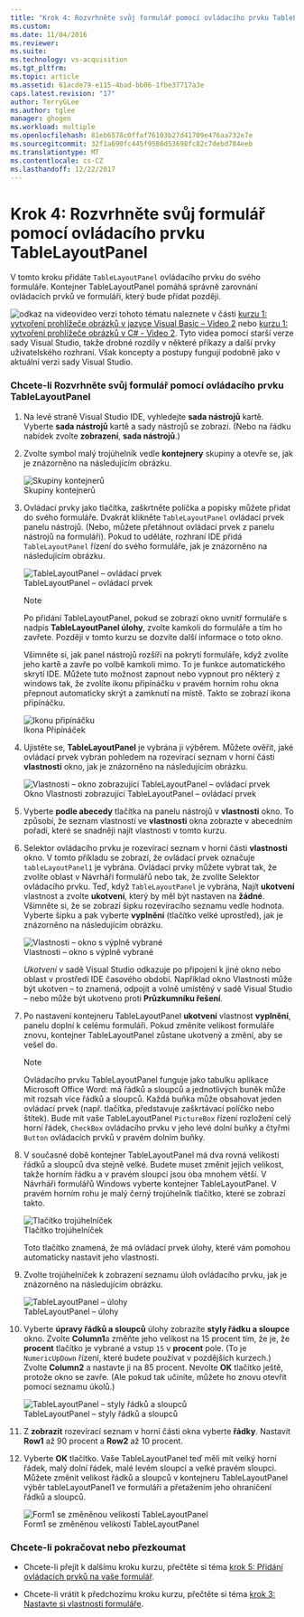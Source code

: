 ```yaml
---
title: "Krok 4: Rozvrhněte svůj formulář pomocí ovládacího prvku TableLayoutPanel | Microsoft Docs"
ms.custom: 
ms.date: 11/04/2016
ms.reviewer: 
ms.suite: 
ms.technology: vs-acquisition
ms.tgt_pltfrm: 
ms.topic: article
ms.assetid: 61acde79-e115-4bad-bb06-1fbe37717a3e
caps.latest.revision: "17"
author: TerryGLee
ms.author: tglee
manager: ghogen
ms.workload: multiple
ms.openlocfilehash: 81eb6578c0ffaf76103b27d41709e476aa732e7e
ms.sourcegitcommit: 32f1a690fc445f9586d53698fc82c7debd784eeb
ms.translationtype: MT
ms.contentlocale: cs-CZ
ms.lasthandoff: 12/22/2017
---
```

# <a name="step-4-lay-out-your-form-with-a-tablelayoutpanel-control"></a>Krok 4: Rozvrhněte svůj formulář pomocí ovládacího prvku TableLayoutPanel
V tomto kroku přidáte `TableLayoutPanel` ovládacího prvku do svého formuláře. Kontejner TableLayoutPanel pomáhá správně zarovnání ovládacích prvků ve formuláři, který bude přidat později.  
  
 ![odkaz na video](../data-tools/media/playvideo.gif "PlayVideo")video verzi tohoto tématu naleznete v části [kurzu 1: vytvoření prohlížeče obrázků v jazyce Visual Basic – Video 2](http://go.microsoft.com/fwlink/?LinkId=205211) nebo [kurzu 1: vytvoření prohlížeče obrázků v C# - Video 2](http://go.microsoft.com/fwlink/?LinkId=205200). Tyto videa pomocí starší verze sady Visual Studio, takže drobné rozdíly v některé příkazy a další prvky uživatelského rozhraní. Však koncepty a postupy fungují podobně jako v aktuální verzi sady Visual Studio.  
  
### <a name="to-lay-out-your-form-with-a-tablelayoutpanel-control"></a>Chcete-li Rozvrhněte svůj formulář pomocí ovládacího prvku TableLayoutPanel  
  
1.  Na levé straně Visual Studio IDE, vyhledejte **sada nástrojů** kartě. Vyberte **sada nástrojů** kartě a sady nástrojů se zobrazí. (Nebo na řádku nabídek zvolte **zobrazení**, **sada nástrojů**.)  
  
2.  Zvolte symbol malý trojúhelník vedle **kontejnery** skupiny a otevře se, jak je znázorněno na následujícím obrázku.  
  
     ![Skupiny kontejnerů](../ide/media/express_toolbox.png "Express_Toolbox")  
Skupiny kontejnerů  
  
3.  Ovládací prvky jako tlačítka, zaškrtněte políčka a popisky můžete přidat do svého formuláře. Dvakrát klikněte `TableLayoutPanel` ovládací prvek panelu nástrojů. (Nebo, můžete přetáhnout ovládací prvek z panelu nástrojů na formuláři). Pokud to uděláte, rozhraní IDE přidá `TableLayoutPanel` řízení do svého formuláře, jak je znázorněno na následujícím obrázku.  
  
     ![TableLayoutPanel – ovládací prvek](../ide/media/express_formtablelayout.png "Express_FormTableLayout")  
TableLayoutPanel – ovládací prvek  
  
    > [!NOTE]
    >  Po přidání TableLayoutPanel, pokud se zobrazí okno uvnitř formuláře s nadpis **TableLayoutPanel úlohy**, zvolte kamkoli do formuláře a tím ho zavřete. Později v tomto kurzu se dozvíte další informace o toto okno.  
  
     Všimněte si, jak panel nástrojů rozšíří na pokrytí formuláře, když zvolíte jeho kartě a zavře po volbě kamkoli mimo. To je funkce automatického skrytí IDE. Můžete tuto možnost zapnout nebo vypnout pro některý z windows tak, že zvolíte ikonu připínáčku v pravém horním rohu okna přepnout automaticky skrýt a zamknutí na místě. Takto se zobrazí ikona připínáčku.  
  
     ![Ikonu připínáčku](../ide/media/express_pushpintoolbox.png "Express_PushpinToolbox")  
Ikona Připínáček  
  
4.  Ujistěte se, **TableLayoutPanel** je vybrána ji výběrem. Můžete ověřit, jaké ovládací prvek vybrán pohledem na rozevírací seznam v horní části **vlastnosti** okno, jak je znázorněno na následujícím obrázku.  
  
     ![Vlastnosti – okno zobrazující TableLayoutPanel – ovládací prvek](../ide/media/express_controlspropwin.png "Express_ControlsPropWin")  
Okno Vlastnosti zobrazující TableLayoutPanel – ovládací prvek  
  
5.  Vyberte **podle abecedy** tlačítka na panelu nástrojů v **vlastnosti** okno. To způsobí, že seznam vlastností ve **vlastnosti** okna zobrazte v abecedním pořadí, které se snadněji najít vlastnosti v tomto kurzu.  
  
6.  Selektor ovládacího prvku je rozevírací seznam v horní části **vlastnosti** okno. V tomto příkladu se zobrazí, že ovládací prvek označuje `tableLayoutPanel1` je vybrána. Ovládací prvky můžete vybrat tak, že zvolíte oblast v Návrháři formulářů nebo tak, že zvolíte Selektor ovládacího prvku. Teď, když `TableLayoutPanel` je vybrána, Najít **ukotvení** vlastnost a zvolte **ukotvení**, který by měl být nastaven na **žádné**. Všimněte si, že se zobrazí šipku rozevíracího seznamu vedle hodnota. Vyberte šipku a pak vyberte **vyplnění** (tlačítko velké uprostřed), jak je znázorněno na následujícím obrázku.  
  
     ![Vlastnosti – okno s výplně vybrané](../ide/media/express_docktable.png "Express_DockTable")  
Vlastnosti – okno s výplně vybrané  
  
     *Ukotvení* v sadě Visual Studio odkazuje po připojení k jiné okno nebo oblast v prostředí IDE časového období. Například okno Vlastnosti může být ukotven – to znamená, odpojit a volně umístěný v sadě Visual Studio – nebo může být ukotveno proti **Průzkumníku řešení**.  
  
7.  Po nastavení kontejneru TableLayoutPanel **ukotvení** vlastnost **vyplnění**, panelu doplní k celému formuláři. Pokud změníte velikost formuláře znovu, kontejner TableLayoutPanel zůstane ukotvený a změní, aby se vešel do.  
  
    > [!NOTE]
    >  Ovládacího prvku TableLayoutPanel funguje jako tabulku aplikace Microsoft Office Word: má řádků a sloupců a jednotlivých buněk může mít rozsah více řádků a sloupců. Každá buňka může obsahovat jeden ovládací prvek (např. tlačítka, představuje zaškrtávací políčko nebo štítek). Bude mít vaše TableLayoutPanel `PictureBox` řízení rozložení celý horní řádek, `CheckBox` ovládacího prvku v jeho levé dolní buňky a čtyřmi `Button` ovládacích prvků v pravém dolním buňky.  
  
8.  V současné době kontejner TableLayoutPanel má dva rovná velikosti řádků a sloupců dva stejně velké. Budete muset změnit jejich velikost, takže horním řádku a v pravém sloupci jsou oba mnohem větší. V Návrháři formulářů Windows vyberte kontejner TableLayoutPanel. V pravém horním rohu je malý černý trojúhelník tlačítko, které se zobrazí takto.  
  
     ![Tlačítko trojúhelníček](../ide/media/express_iconblacktriangle.gif "Express_IconBlackTriangle")  
Tlačítko trojúhelníček  
  
     Toto tlačítko znamená, že má ovládací prvek úlohy, které vám pomohou automaticky nastavit jeho vlastnosti.  
  
9. Zvolte trojúhelníček k zobrazení seznamu úloh ovládacího prvku, jak je znázorněno na následujícím obrázku.  
  
     ![TableLayoutPanel – úlohy](../ide/media/express_tablepanel.png "Express_TablePanel")  
TableLayoutPanel – úlohy  
  
10. Vyberte **úpravy řádků a sloupců** úlohy zobrazíte **styly řádku a sloupce** okno. Zvolte **Column1**a změňte jeho velikost na 15 procent tím, že je, že **procent** tlačítko je vybrané a vstup `15` v **procent** pole. (To je `NumericUpDown` řízení, které budete používat v pozdějších kurzech.) Zvolte **Column2** a nastavte ji na 85 procent. Nevolte **OK** tlačítko ještě, protože okno se zavře. (Ale pokud tak učiníte, můžete ho znovu otevřít pomocí seznamu úkolů.)  
  
     ![TableLayoutPanel – styly řádků a sloupců](../ide/media/vs_tablelayoutpanel_setup.png "VS_TableLayoutPanel_Setup")  
TableLayoutPanel – styly řádků a sloupců  
  
11. Z **zobrazit** rozevírací seznam v horní části okna vyberte **řádky**. Nastavit **Row1** až 90 procent a **Row2** až 10 procent.  
  
12. Vyberte **OK** tlačítko. Vaše TableLayoutPanel teď měli mít velký horní řádek, malý dolní řádek, malé levém sloupci a velké pravém sloupci. Můžete změnit velikost řádků a sloupců v kontejneru TableLayoutPanel výběr tableLayoutPanel1 ve formuláři a přetažením jeho ohraničení řádků a sloupců.  
  
     ![Form1 se změněnou velikostí TableLayoutPanel](../ide/media/vs_formafterlayoutpanel.png "VS_FormAfterLayoutPanel")  
Form1 se změněnou velikostí TableLayoutPanel  
  
### <a name="to-continue-or-review"></a>Chcete-li pokračovat nebo přezkoumat  
  
-   Chcete-li přejít k dalšímu kroku kurzu, přečtěte si téma [krok 5: Přidání ovládacích prvků na vaše formulář](../ide/step-5-add-controls-to-your-form.md).  
  
-   Chcete-li vrátit k předchozímu kroku kurzu, přečtěte si téma [krok 3: Nastavte si vlastnosti formuláře](../ide/step-3-set-your-form-properties.md).